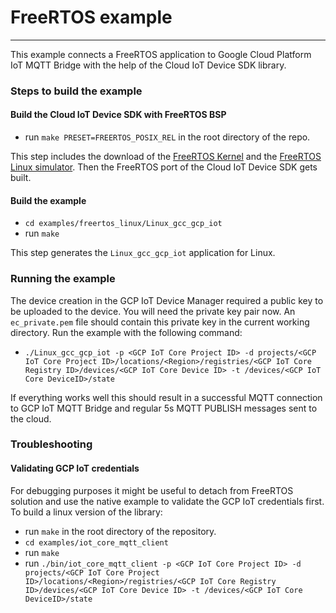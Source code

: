 # FreeRTOS example
___

This example connects a FreeRTOS application to Google Cloud Platform IoT MQTT Bridge with the help of the Cloud IoT Device SDK
library.

### Steps to build the example
#### Build the Cloud IoT Device SDK with FreeRTOS BSP
- run `make PRESET=FREERTOS_POSIX_REL` in the root directory of the repo.

This step includes the download of the [FreeRTOS Kernel](https://www.freertos.org/index.html) and the [FreeRTOS Linux simulator](https://www.freertos.org/FreeRTOS-simulator-for-Linux.html). Then the FreeRTOS port of the Cloud IoT Device SDK gets built.

#### Build the example
- `cd examples/freertos_linux/Linux_gcc_gcp_iot`
- run `make`

This step generates the `Linux_gcc_gcp_iot` application for Linux.

### Running the example
The device creation in the GCP IoT Device Manager required a public key to be uploaded to the device. You will need the private key pair now. An `ec_private.pem` file should contain this private key in the current working directory. Run the example with the following command: 

- `./Linux_gcc_gcp_iot -p <GCP IoT Core Project ID> -d projects/<GCP IoT Core Project ID>/locations/<Region>/registries/<GCP IoT Core Registry ID>/devices/<GCP IoT Core Device ID> -t /devices/<GCP IoT Core DeviceID>/state`

If everything works well this should result in a successful MQTT connection to GCP IoT MQTT Bridge and regular 5s MQTT PUBLISH messages sent to the cloud.

### Troubleshooting
#### Validating GCP IoT credentials
For debugging purposes it might be useful to detach from FreeRTOS solution and use the native example to validate the GCP IoT credentials first. To build a linux version of the library:
- run `make` in the root directory of the repository.
- `cd examples/iot_core_mqtt_client`
- run `make`
- run `./bin/iot_core_mqtt_client -p <GCP IoT Core Project ID> -d projects/<GCP IoT Core Project ID>/locations/<Region>/registries/<GCP IoT Core Registry ID>/devices/<GCP IoT Core Device ID> -t /devices/<GCP IoT Core DeviceID>/state`
